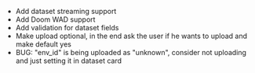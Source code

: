 - Add dataset streaming support
- Add Doom WAD support
- Add validation for dataset fields
- Make upload optional, in the end ask the user if he wants to upload and make default yes
- BUG: "env_id" is being uploaded as "unknown", consider not uploading and just setting it in dataset card